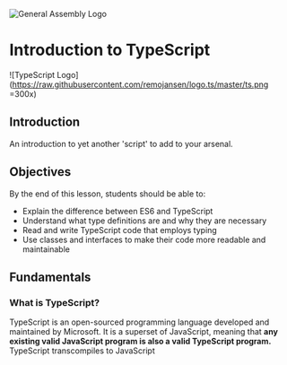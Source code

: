 ![General Assembly Logo](http://i.imgur.com/ke8USTq.png)

# Introduction to TypeScript

![TypeScript Logo](https://raw.githubusercontent.com/remojansen/logo.ts/master/ts.png =300x)

## Introduction

An introduction to yet another 'script' to add to your arsenal.

## Objectives

By the end of this lesson, students should be able to:

- Explain the difference between ES6 and TypeScript
- Understand what type definitions are and why they are necessary
- Read and write TypeScript code that employs typing
- Use classes and interfaces to make their code more readable and maintainable

## Fundamentals

### What is TypeScript?

TypeScript is an open-sourced programming language developed and maintained by Microsoft. It is a superset of JavaScript, meaning that **any existing valid JavaScript program is also a valid TypeScript program.** TypeScript transcompiles to JavaScript
